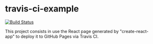 # travis-ci-example
[![Build Status](https://travis-ci.com/mateusmpbr/travis-ci-example.svg?branch=master)](https://travis-ci.com/mateusmpbr/travis-ci-example)

This project consists in use the React page generated by "create-react-app" to deploy it to GitHub Pages via Travis CI.
